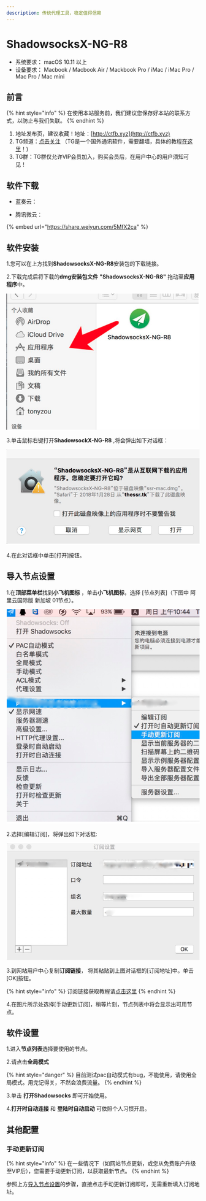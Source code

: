 ```yaml
---
description: 传统代理工具，稳定值得信赖
---
```


# ShadowsocksX-NG-R8

* 系统要求： macOS 10.11 以上
* 设备要求： Macbook / Macbook Air / Mackbook Pro / iMac / iMac Pro / Mac Pro / Mac mini

## 前言

{% hint style="info" %}
在使用本站服务前，我们建议您保存好本站的联系方式，以防止与我们失联。
{% endhint %}

1. 地址发布页，建议收藏！地址：[http://ctfb.xyz](http://ctfb.xyz)
2. TG频道：[点击关注](https://t.me/cctcloud) （TG是一个国外通讯软件，需要翻墙，具体的教程[在这里](../../advanced/telegram.md)！\)
3. TG群：TG群仅允许VIP会员加入，购买会员后，在用户中心的用户须知可见！

## 软件下载

* 蓝奏云：



* 腾讯微云：

{% embed url="https://share.weiyun.com/5MfX2ca" %}

## 软件安装

1.您可以在上方找到**ShadowsocksX-NG-R8**安装包的下载链接。

2.下载完成后将下载的**dmg安装包文件** **"ShadowsocksX-NG-R8"** 拖动至**应用程序**中。

![](../../.gitbook/assets/mac-1.png)

3.单击鼠标右键打开**ShadowsockX-NG-R8** ,将会弹出如下对话框：

![](../../.gitbook/assets/mac-2.png)

4.在此对话框中单击\[打开\]按钮。

## 导入节点设置

1.在**顶部菜单栏**找到**小飞机图标** ，单击**小飞机图标**，选择 \[节点列表\]（下图中 阿里云国际版 新加坡 01节点）。

![](../../.gitbook/assets/mac-3.png)

2.选择\[编辑订阅\]，将弹出如下对话框:

![](../../.gitbook/assets/mac-4.png)

3.到网站用户中心复制**订阅链接**， 将其粘贴到上图对话框的\[订阅地址\]中。单击\[OK\]按钮。

{% hint style="info" %}
订阅链接获取教程请[点击这里](../../panel.md#ding-yue-lian-jie)
{% endhint %}

4.在图片所示处选择\[手动更新订阅\]，稍等片刻，节点列表中将会显示出可用节点。

## 软件设置

1.进入**节点列表**选择要使用的节点。

2.请点击**全局模式**

{% hint style="danger" %}
目前测试pac自动模式有bug，不能使用，请使用全局模式。用完记得关，不然会浪费流量。
{% endhint %}

3.单击 **打开Shadowsocks** 即可开始使用。

4.**打开时自动连接** 和 **登陆时自动启动** 可依照个人习惯开启。

## 其他配置

### 手动更新订阅

{% hint style="info" %}
在一些情况下（如网站节点更新，或您从免费账户升级至VIP后），您需要手动更新订阅，以获取最新节点。
{% endhint %}

参照上方[导入节点设置](shadowsocksx.md#dao-ru-jie-dian-she-zhi)的步骤，直接点击手动更新订阅即可，无需重新填入订阅地址。

